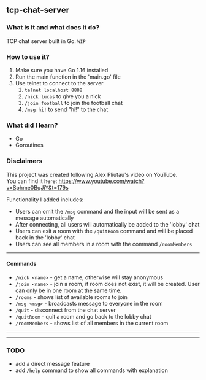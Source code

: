 ## tcp-chat-server

### What is it and what does it do?
TCP chat server built in Go.
`WIP`

### How to use it?
1. Make sure you have Go 1.16 installed
2. Run the main function in the 'main.go' file
3. Use telnet to connect to the server
   1. `telnet localhost 8888`
   2. `/nick lucas` to give you a nick
   3. `/join football` to join the football chat
   4. `/msg hi!` to send "hi!" to the chat


### What did I learn?
* Go
* Goroutines

### Disclaimers
This project was created following Alex Pliutau's video on YouTube.  
You can find it here: https://www.youtube.com/watch?v=Sphme0BqJiY&t=179s

Functionality I added includes:
* Users can omit the `/msg` command and the input will be sent as a message automatically
* After connecting, all users will automatically be added to the 'lobby' chat
* Users can exit a room with the `/quitRoom` command and will be placed back in the 'lobby' chat
* Users can see all members in a room with the command `/roomMembers`



---

#### Commands

- `/nick <name>` - get a name, otherwise will stay anonymous
- `/join <name>` - join a room, if room does not exist, it will be created. User can only be in one room at the same time.
- `/rooms` - shows list of available rooms to join
- `/msg <msg>` - broadcasts message to everyone in the room
- `/quit` - disconnect from the chat server
- `/quitRoom` - quit a room and go back to the lobby chat
- `/roomMembers` - shows list of all members in the current room 


---
---

### TODO

* add a direct message feature
* add `/help` command to show all commands with explanation

